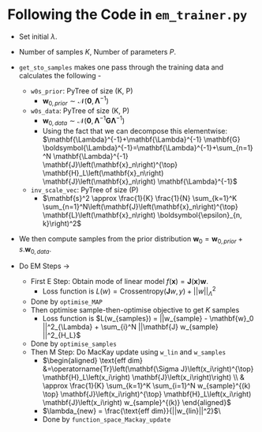 # Following the Code in `em_trainer.py`

- Set initial $\lambda$.
- Number of samples $K$, Number of parameters $P$.

- `get_sto_samples` makes one pass through the training data and calculates the following -

  - `w0s_prior`: PyTree of size (K, P)
    - $\mathbf{w}_{0, prior} \sim \mathcal{N}\left(\mathbf{0}, \boldsymbol{\Lambda}^{-1}\right)$
  - `w0s_data`: PyTree of size (K, P)
    - $\mathbf{w}_{0, data} \sim \mathcal{N}\left(\mathbf{0}, \boldsymbol{\Lambda}^{-1} \mathbf{G} \boldsymbol{\Lambda}^{-1}\right)$
    - Using the fact that we can decompose this elementwise: $\mathbf{\Lambda}^{-1}+\mathbf{\Lambda}^{-1} \mathbf{G} \boldsymbol{\Lambda}^{-1}=\mathbf{\Lambda}^{-1}+\sum_{n=1}^N \mathbf{\Lambda}^{-1} \mathbf{J}\left(\mathbf{x}_n\right)^{\top} \mathbf{H}_L\left(\mathbf{x}_n\right) \mathbf{J}\left(\mathbf{x}_n\right) \mathbf{\Lambda}^{-1}$
  - `inv_scale_vec`: PyTree of size (P)
    - $\mathbf{s}^2 \approx \frac{1}{K} \frac{1}{N} \sum_{k=1}^K \sum_{n=1}^N\left(\mathbf{J}\left(\mathbf{x}_n\right)^{\top} \mathbf{L}\left(\mathbf{x}_n\right) \boldsymbol{\epsilon}_{n, k}\right)^2$

- We then compute samples from the prior distribution $\mathbf{w}_0 = \mathbf{w}_{0, prior} + s . \mathbf{w}_{0, data}$.

- Do EM Steps ->
  - First E Step: Obtain mode of linear model $f(\mathbf{x}) = \mathbf{J}(\mathbf{x}) \mathbf{w}$.
    - Loss function is $L(w) = \text{Crossentropy}(\mathbf{J} w, y) + ||w||^2_{\Lambda}$
  - Done by `optimise_MAP`
  - Then optimise sample-then-optimise objective to get $K$ samples
    - Loss function is $L(w_{samples}) = ||w_{sample} - \mathbf{w}_0 ||^2_{\Lambda} + \sum_{i}^N ||\mathbf{J} w_{sample} ||^2_{H_L}$
  - Done by `optimise_samples`
  - Then M Step: Do MacKay update using `w_lin` and `w_samples`
    - $\begin{aligned} \text{eff dim} &=\operatorname{Tr}\left(\mathbf{\Sigma J}\left(x_i\right)^{\top} \mathbf{H}_L\left(x_i\right) \mathbf{J}\left(x_i\right)\right) \\ & \approx \frac{1}{K} \sum_{k=1}^K \sum_{i=1}^N w_{sample}^{(k) \top} \mathbf{J}\left(x_i\right)^{\top} \mathbf{H}_L\left(x_i\right) \mathbf{J}\left(x_i\right) w_{sample}^{(k)} \end{aligned}$
    - $\lambda_{new} = \frac{\text{eff dim}}{||w_{lin}||^2}$\
    - Done by `function_space_Mackay_update`
